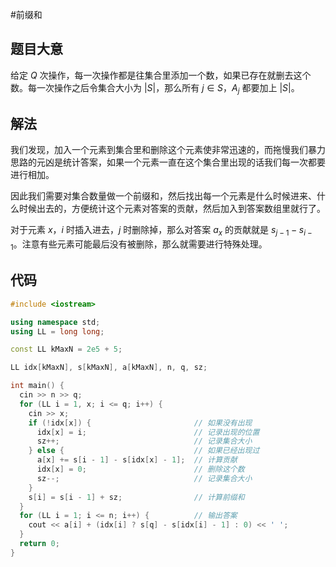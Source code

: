 #前缀和

## 题目大意

给定 $Q$ 次操作，每一次操作都是往集合里添加一个数，如果已存在就删去这个数。每一次操作之后令集合大小为 $|S|$，那么所有 $j\in S$，$A_j$ 都要加上 $|S|$。

## 解法

我们发现，加入一个元素到集合里和删除这个元素使非常迅速的，而拖慢我们暴力思路的元凶是统计答案，如果一个元素一直在这个集合里出现的话我们每一次都要进行相加。

因此我们需要对集合数量做一个前缀和，然后找出每一个元素是什么时候进来、什么时候出去的，方便统计这个元素对答案的贡献，然后加入到答案数组里就行了。

对于元素 $x$，$i$ 时插入进去，$j$ 时删除掉，那么对答案 $a_x$ 的贡献就是 $s_{j-1}-s_{i-1}$。注意有些元素可能最后没有被删除，那么就需要进行特殊处理。

## 代码

```cpp
#include <iostream>

using namespace std;
using LL = long long;

const LL kMaxN = 2e5 + 5;

LL idx[kMaxN], s[kMaxN], a[kMaxN], n, q, sz;

int main() {
  cin >> n >> q;
  for (LL i = 1, x; i <= q; i++) {
    cin >> x;
    if (!idx[x]) {                       // 如果没有出现
      idx[x] = i;                        // 记录出现的位置
      sz++;                              // 记录集合大小
    } else {                             // 如果已经出现过
      a[x] += s[i - 1] - s[idx[x] - 1];  // 计算贡献
      idx[x] = 0;                        // 删除这个数
      sz--;                              // 记录集合大小
    }
    s[i] = s[i - 1] + sz;                // 计算前缀和
  }
  for (LL i = 1; i <= n; i++) {          // 输出答案
    cout << a[i] + (idx[i] ? s[q] - s[idx[i] - 1] : 0) << ' ';
  }
  return 0;
}
```